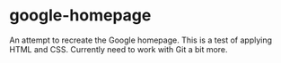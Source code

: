 # google-homepage
An attempt to recreate the Google homepage. This is a test of applying HTML and CSS.
Currently need to work with Git a bit more.